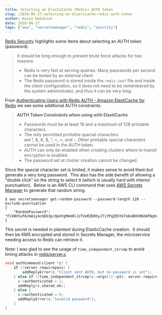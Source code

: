 ```yaml
---
title: Selecting an ElastiCache (Redis) AUTH token
slug: /2018-06-27-selecting-an-elasticache-redis-auth-token
author: Kevin Hakanson
date: 2018-06-27
tags: ["aws", "secretsmanager", "redis", "security"]
---
```

[Redis Security](https://redis.io/topics/security) highlights some items about selecting an AUTH token (password).

> It should be long enough to prevent brute force attacks for two reasons:
> 
> * Redis is very fast at serving queries. Many passwords per second can be tested by an external client.
> * The Redis password is stored inside the `redis.conf` file and inside the client configuration, so it does not need to be remembered by the system administrator, and thus it can be very long.

From [Authenticating Users with Redis AUTH - Amazon ElastiCache for Redis](https://docs.aws.amazon.com/AmazonElastiCache/latest/red-ug/auth.html) we see some additional AUTH constraints.

> **AUTH Token Constraints when using with ElastiCache**
> * Passwords must be at least 16 and a maximum of 128 printable characters.
> * The only permitted printable special characters are !, &, #, $, ^, <, >, and -. Other printable special characters cannot be used in the AUTH token.
> * AUTH can only be enabled when creating clusters where in-transit encryption is enabled.
> * The password set at cluster creation cannot be changed.

Since the special character set is limited, it makes sense to avoid them but generate a very long password.  This also has the side benefit of allowing a "double click" on the string to select it (which is usually hard with interior punctuation).  Below is an AWS CLI command that uses [AWS Secrets Manager](https://aws.amazon.com/secrets-manager/) to generate that random string.

```console
$ aws secretsmanager get-random-password --password-length 128 --exclude-punctuation 
{
    "RandomPassword": "FiXWVSsPAJmA1y4c6E63pc9p4YgM4m0lJzTVeRZD0hyJTiYPqZD5YkToDxBHX9N2APQqhnqVXYNipIkErKByFD9Gx38rbF5vE80z28u2v9NGD9vZz6GtgnElS1yqAfMk"
}
```

This secret is needed in plaintext during ElasticCache creation.  It should then be KMS encrypted and stored  in Secrets Manager, the microservice needing access to Redis can retrieve it.

Note: I was glad to see the usage of `time_independent_strcmp` to avoid timing attacks in [redis/server.c](https://github.com/antirez/redis/blob/3.2/src/server.c#L2683)

```c
void authCommand(client *c) {
    if (!server.requirepass) {
        addReplyError(c,"Client sent AUTH, but no password is set");
    } else if (!time_independent_strcmp(c->argv[1]->ptr, server.requirepass)) {
      c->authenticated = 1;
      addReply(c,shared.ok);
    } else {
      c->authenticated = 0;
      addReplyError(c,"invalid password");
    }
}
```